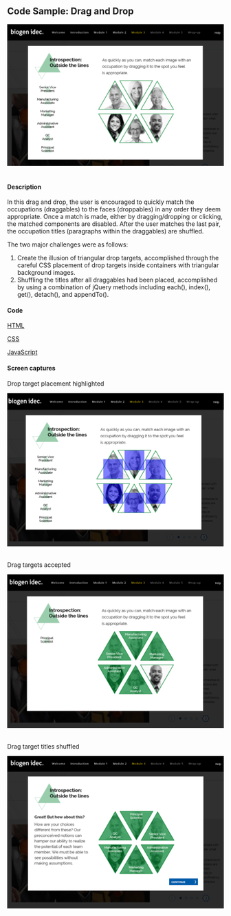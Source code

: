 <h2>Code Sample: Drag and Drop</h2>

<img src="https://github.com/gubbeleye/code-samples/blob/master/drag-drop/captures/Capture.PNG" alt="" />
<br>
<br>
<h4>Description</h4>
<p>In this drag and drop, the user is encouraged to quickly match the occupations (draggables) to the faces (droppables) in any order they deem appropriate. Once a match is made, either by dragging/dropping or clicking, the matched components are disabled. After the user matches the last pair, the occupation titles (paragraphs within the draggables) are shuffled.</p>

<p>The two major challenges were as follows:</p>
<ol>
<li>Create the illusion of triangular drop targets, accomplished through the careful CSS placement of drop targets inside containers with triangular background images.</li>
<li>Shuffling the titles after all draggables had been placed, accomplished by using a combination of jQuery methods including each(), index(), get(), detach(), and appendTo().</li>
</ol>
<h4>Code</h4>
<p><a href="code-samples/drag-drop/markup.html">HTML</a>
<p><a href="code-samples/drag-drop/styles.css">CSS</a>
<p><a href="code-samples/drag-drop/scripts.js">JavaScript</a>
<h4>Screen captures</h4>
<p>Drop target placement highlighted</p>
<img src="https://github.com/gubbeleye/code-samples/blob/master/drag-drop/captures/Capture2.PNG" alt="" />
<br>
<br>
<p>Drag targets accepted</p>
<img src="https://github.com/gubbeleye/code-samples/blob/master/drag-drop/captures/Capture3.PNG" alt="" />
<br>
<br>
<p>Drag target titles shuffled</p>
<img src="https://github.com/gubbeleye/code-samples/blob/master/drag-drop/captures/Capture4.PNG" alt="" />
